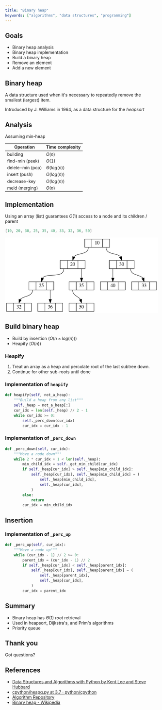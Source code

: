 ```yaml
---
title: "Binary heap"
keywords: ["algorithms", "data structures", "programming"]
---
```


## Goals

* Binary heap analysis
* Binary heap implementation
* Build a binary heap
* Remove an element
* Add a new element

## Binary heap

A data structure used when it's necessary to repeatedly remove the smallest (largest) item.

Introduced by J. Williams in 1964, as a data structure for the *heapsort*

## Analysis

Assuming min-heap

| Operation | Time complexity |
|---|----|
| building | $O(n)$ |
| find-min (peek) | $\Theta(1)$ |
| delete-min (pop) | $\Theta(log(n))$ |
| insert (push) | $O(log(n))$ |
| decrease-key | $O(log(n))$ |
| meld (merging) | $\Theta(n)$ |

## Implementation

Using an array (list) guarantees $O(1)$ access to a node and its children / parent

```python
[10, 20, 30, 25, 35, 40, 33, 32, 36, 50]
```

![Binary heap](images/binaryheap.png)

## Build binary heap

* Build by insertion ($O(n\times log(n))$)
* Heapify ($O(n)$)

### Heapify

1. Treat an array as a heap and percolate root of the last subtree down.
2. Continue for other sub-roots until done

### Implementation of `heapify`

```python
def heapify(self, not_a_heap):
    """Build a heap from any list"""
    self._heap = not_a_heap[:]
    cur_idx = len(self._heap) // 2 - 1
    while cur_idx >= 0:
        self._perc_down(cur_idx)
        cur_idx = cur_idx - 1
```

### Implementation of `_perc_down`

```python
def _perc_down(self, cur_idx):
    """Move a node down"""
    while 2 * cur_idx + 1 < len(self._heap):
        min_child_idx = self._get_min_child(cur_idx)
        if self._heap[cur_idx] > self._heap[min_child_idx]:
            self._heap[cur_idx], self._heap[min_child_idx] = (
                self._heap[min_child_idx],
                self._heap[cur_idx],
            )
        else:
            return
        cur_idx = min_child_idx
```

## Insertion

### Implementation of `_perc_up`

```python
def _perc_up(self, cur_idx):
    """Move a node up"""
    while (cur_idx - 1) // 2 >= 0:
        parent_idx = (cur_idx - 1) // 2
        if self._heap[cur_idx] < self._heap[parent_idx]:
            self._heap[cur_idx], self._heap[parent_idx] = (
                self._heap[parent_idx],
                self._heap[cur_idx],
            )
        cur_idx = parent_idx
```

## Summary

* Binary heap has $\Theta(1)$ *root* retrieval
* Used in heapsort, Dijkstra's, and Prim's algorithms
* Priority queue

## Thank you

Got questions?

## References

* [Data Structures and Algorithms with Python by Kent Lee and Steve Hubbard](https://dl.acm.org/citation.cfm?id=2732680)
* [cpython/heapq.py at 3.7 · python/cpython](https://github.com/python/cpython/blob/3.7/Lib/heapq.py)
* [Algorithm Repository](http://algorist.com/problems/Priority_Queues.html)
* [Binary heap - Wikipedia](https://en.wikipedia.org/wiki/Binary_heap)
